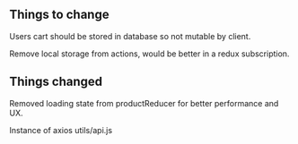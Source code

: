 ## Things to change

Users cart should be stored in database so not mutable by client.

Remove local storage from actions, would be better in a redux subscription.

## Things changed 

Removed loading state from productReducer for better performance and UX.

Instance of axios utils/api.js
